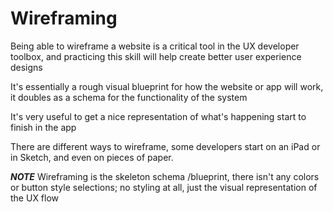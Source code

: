 # Wireframing

Being able to wireframe a website is a critical tool in the UX developer toolbox, and practicing this skill will help create better user experience designs

It's essentially a rough visual blueprint for how the website or app will work, it doubles as a schema for the functionality of the system 

It's very useful to get a nice representation of what's happening start to finish in the app

There are different ways to wireframe, some developers start on an iPad or in Sketch, and even on pieces of paper.

***NOTE*** Wireframing is the skeleton schema /blueprint, there isn't any colors or button style selections; no styling at all, just the visual representation of the UX flow